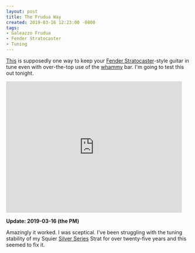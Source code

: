```yaml
---
layout: post
title: The Frudua Way
created: 2019-03-16 12:23:00 -0800
tags:
- Galeazzo Frudua
- Fender Stratocaster
- Tuning
---
```

[This][frudua-way] is supposedly one way to keep your [Fender Stratocaster][strat]-style guitar in tune even with over-the-top use of the [whammy][whammy] bar. I'm going to test this out tonight.

<iframe width="480" height="360" src="https://www.youtube.com/embed/O0Oyc6slYRc" frameborder="0" allow="accelerometer; autoplay; encrypted-media; gyroscope; picture-in-picture" allowfullscreen></iframe>

**Update: 2019-03-16 (the PM)**

Amazingly it worked. I was sceptical. I've been struggling with the tuning stability of my Squier [Silver Series][silver-series] Strat for over twenty-five years and this seemed to fix it.

[frudua-way]: https://www.youtube.com/watch?v=O0Oyc6slYRc
[silver-series]: https://planetbotch.blogspot.com/2012/08/original-1992-squier-silver-series-stratocaster.html
[strat]: https://www.fender.com/products/electric-guitars/stratocaster
[whammy]: https://en.wikipedia.org/wiki/Vibrato_systems_for_guitar
